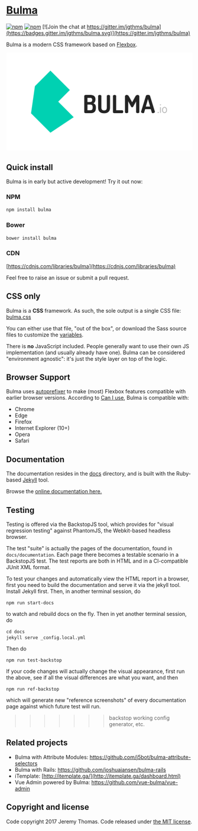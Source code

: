 # [Bulma](http://bulma.io)

[![npm](https://img.shields.io/npm/v/bulma.svg)](https://www.npmjs.com/package/bulma)
[![npm](https://img.shields.io/npm/dm/bulma.svg)](https://www.npmjs.com/package/bulma)
[![Join the chat at https://gitter.im/jgthms/bulma](https://badges.gitter.im/jgthms/bulma.svg)](https://gitter.im/jgthms/bulma)

Bulma is a modern CSS framework based on [Flexbox](https://developer.mozilla.org/en-US/docs/Web/CSS/CSS_Flexible_Box_Layout/Using_CSS_flexible_boxes).

[![Bulma: a Flexbox CSS framework](https://raw.githubusercontent.com/jgthms/bulma/master/docs/images/bulma-banner.png)](http://bulma.io)

## Quick install

Bulma is in early but active development! Try it out now:

### NPM

```sh
npm install bulma
```

### Bower

```sh
bower install bulma
```

### CDN

[https://cdnjs.com/libraries/bulma](https://cdnjs.com/libraries/bulma)

Feel free to raise an issue or submit a pull request.

## CSS only

Bulma is a **CSS** framework. As such, the sole output is a single CSS file: [bulma.css](https://github.com/jgthms/bulma/blob/master/css/bulma.css)

You can either use that file, "out of the box", or download the Sass source files to customize the [variables](http://bulma.io/documentation/overview/variables/).

There is **no** JavaScript included. People generally want to use their own JS implementation (and usually already have one). Bulma can be considered "environment agnostic": it's just the style layer on top of the logic.

## Browser Support

Bulma uses [autoprefixer](https://github.com/postcss/autoprefixer) to make (most) Flexbox features compatible with earlier browser versions. According to [Can I use](http://caniuse.com/#feat=flexbox), Bulma is compatible with:

* Chrome
* Edge
* Firefox
* Internet Explorer (10+)
* Opera
* Safari

## Documentation

The documentation resides in the [docs](docs) directory, and is built with the Ruby-based [Jekyll](https://jekyllrb.com/) tool.

Browse the [online documentation here.](http://bulma.io/documentation/overview/start/)

## Testing 

Testing is offered via the BackstopJS tool, which provides for "visual regression testing" against PhantomJS, the Webkit-based headless browser.

The test "suite" is actually the pages of the documentation, found in `docs/documentation`. Each page there becomes a testable scenario in 
a BackstopJS test. The test reports are both in HTML and in a CI-compatible JUnit XML format.

To test your changes and automatically view the HTML report in a browser, first you need to build the documentation and serve it via
the jekyll tool. Install Jekyll first. Then, in another terminal session, do
```
npm run start-docs
```
to watch and rebuild docs on the fly. Then in yet another terminal session, do
```
cd docs
jekyll serve _config.local.yml
```

Then do
```
npm run test-backstop
```

If your code changes will actually change the visual appearance, first run the above,
see if all the visual differences are what you want, and then
```
npm run ref-backstop
```
which will generate new "reference screenshots" of every documentation page against
which future test will run.
>>>>>>> backstop working config generator, etc.

## Related projects

* Bulma with Attribute Modules: https://github.com/j5bot/bulma-attribute-selectors
* Bulma with Rails: https://github.com/joshuajansen/bulma-rails
* iTemplate: [http://itemplate.ga/](http://itemplate.ga/dashboard.html)
* Vue Admin powered by Bulma: https://github.com/vue-bulma/vue-admin

## Copyright and license

Code copyright 2017 Jeremy Thomas. Code released under [the MIT license](https://github.com/jgthms/bulma/blob/master/LICENSE).
